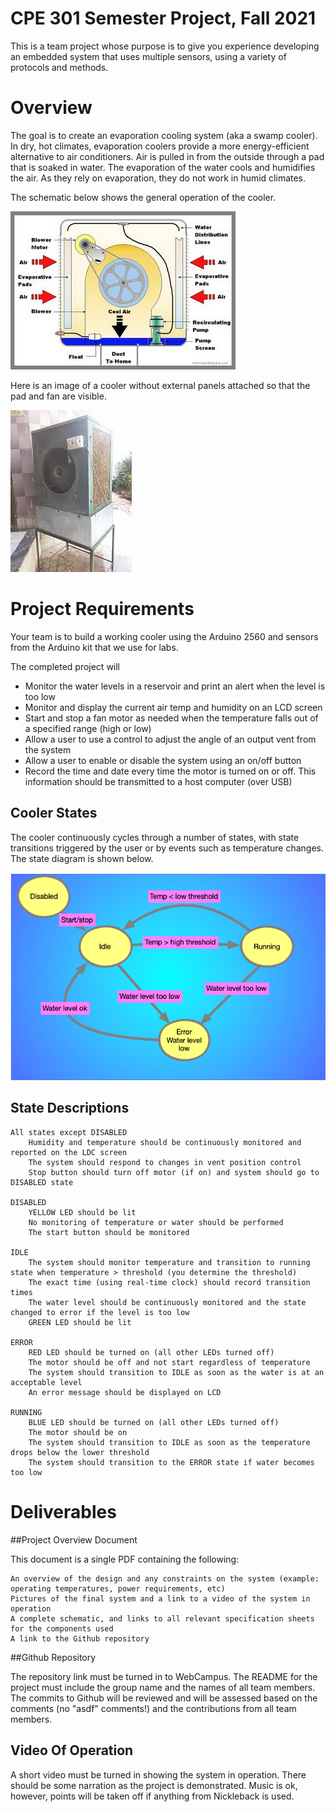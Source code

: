 # CPE 301 Semester Project, Fall 2021

This is a team project whose purpose is to give you experience developing an embedded system that uses multiple sensors, using a variety of protocols and methods.

# Overview

The goal is to create an evaporation cooling system (aka a swamp cooler). In dry, hot climates, evaporation coolers provide a more energy-efficient alternative to air conditioners. Air is pulled in from the outside through a pad that is soaked in water. The evaporation of the water cools and humidifies the air. As they rely on evaporation, they do not work in humid climates.

The schematic below shows the general operation of the cooler.

![swamp_schem](./swamp_schem.jpg)

Here is an image of a cooler without external panels attached so that the pad and fan are visible.

![swamp_cooler](./swamp_cooler.jpeg)

# Project Requirements

Your team is to build a working cooler using the Arduino 2560 and sensors from the Arduino kit that we use for labs.

The completed project will

* Monitor the water levels in a reservoir and print an alert when the level is too low
* Monitor and display the current air temp and humidity on an LCD screen
* Start and stop a fan motor as needed when the temperature falls out of a specified range (high or low)
* Allow a user to use a control to adjust the angle of an output vent from the system
* Allow a user to enable or disable the system using an on/off button
* Record the time and date every time the motor is turned on or off. This information should be transmitted to a host computer (over USB)

## Cooler States

The cooler continuously cycles through a number of states, with state transitions triggered by the user or by events such as temperature changes. The state diagram is shown below.

![states](./state.jpg)

## State Descriptions

    All states except DISABLED
        Humidity and temperature should be continuously monitored and reported on the LDC screen
        The system should respond to changes in vent position control
        Stop button should turn off motor (if on) and system should go to DISABLED state

    DISABLED
        YELLOW LED should be lit
        No monitoring of temperature or water should be performed
        The start button should be monitored

    IDLE
        The system should monitor temperature and transition to running state when temperature > threshold (you determine the threshold)
        The exact time (using real-time clock) should record transition times
        The water level should be continuously monitored and the state changed to error if the level is too low
        GREEN LED should be lit

    ERROR
        RED LED should be turned on (all other LEDs turned off)
        The motor should be off and not start regardless of temperature
        The system should transition to IDLE as soon as the water is at an acceptable level
        An error message should be displayed on LCD

    RUNNING
        BLUE LED should be turned on (all other LEDs turned off)
        The motor should be on
        The system should transition to IDLE as soon as the temperature drops below the lower threshold
        The system should transition to the ERROR state if water becomes too low

# Deliverables
##Project Overview Document

This document is a single PDF containing the following:

    An overview of the design and any constraints on the system (example: operating temperatures, power requirements, etc)
    Pictures of the final system and a link to a video of the system in operation
    A complete schematic, and links to all relevant specification sheets for the components used
    A link to the Github repository

##Github Repository

The repository link must be turned in to WebCampus. The README for the project must include the group name and the names of all team members. The commits to Github will be reviewed and will be assessed based on the comments (no "asdf" comments!) and the contributions from all team members.

## Video Of Operation

A short video must be turned in showing the system in operation. There should be some narration as the project is demonstrated. Music is ok, however, points will be taken off if anything from Nickleback is used.
